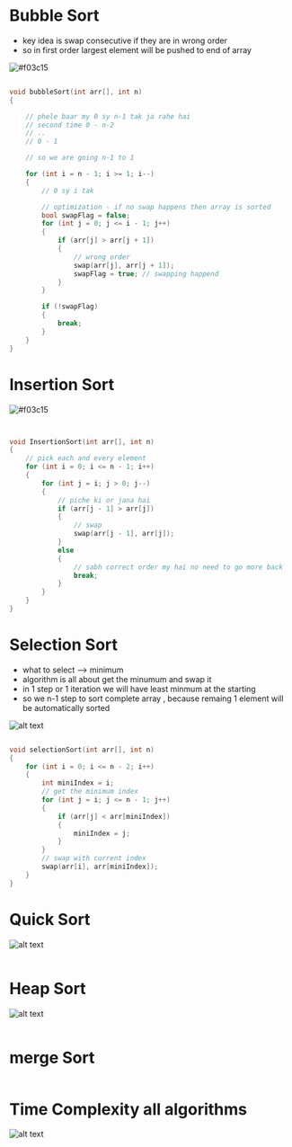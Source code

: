 # Bubble Sort

- key idea is swap consecutive if they are in wrong order
- so in first order largest element will be pushed to end of array


![#f03c15](image-4.png)

```cpp

void bubbleSort(int arr[], int n)
{

    // phele baar my 0 sy n-1 tak ja rahe hai
    // second time 0 - n-2
    // ..
    // 0 - 1

    // so we are going n-1 to 1

    for (int i = n - 1; i >= 1; i--)
    {
        // 0 sy i tak

        // optimization - if no swap happens then array is sorted
        bool swapFlag = false;
        for (int j = 0; j <= i - 1; j++)
        {
            if (arr[j] > arr[j + 1])
            {
                // wrong order
                swap(arr[j], arr[j + 1]);
                swapFlag = true; // swapping happend
            }
        }

        if (!swapFlag)
        {
            break;
        }
    }
}


```

# Insertion Sort

![#f03c15](image-1.png)

```cpp


void InsertionSort(int arr[], int n)
{
    // pick each and every element
    for (int i = 0; i <= n - 1; i++)
    {
        for (int j = i; j > 0; j--)
        {
            // piche ki or jana hai
            if (arr[j - 1] > arr[j])
            {
                // swap
                swap(arr[j - 1], arr[j]);
            }
            else
            {
                // sabh correct order my hai no need to go more back
                break;
            }
        }
    }
}


```

# Selection Sort

- what to select --> minimum 
- algorithm is all about get the minumum and swap it
- in 1 step or 1 iteration we will have least minmum at the starting 
- so we n-1 step to sort complete array , because remaing 1 element will be automatically sorted

![alt text](image.png)

```cpp

void selectionSort(int arr[], int n)
{
    for (int i = 0; i <= n - 2; i++)
    {
        int miniIndex = i;
        // get the minimum index
        for (int j = i; j <= n - 1; j++)
        {
            if (arr[j] < arr[miniIndex])
            {
                miniIndex = j;
            }
        }
        // swap with current index
        swap(arr[i], arr[miniIndex]);
    }
}


```

# Quick Sort

![alt text](image-2.png)

```cpp

```

# Heap Sort

![alt text](image-3.png)

```cpp

```

# merge Sort

```cpp

```


# Time Complexity all algorithms

![alt text](image-5.png)
